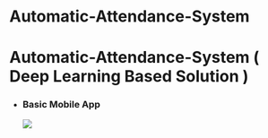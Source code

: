 # Automatic-Attendance-System

<h1>Automatic-Attendance-System ( Deep Learning Based Solution )</h1>
<ul>
<li><h3>Basic Mobile App</h3></li>
<img src="Automatic-Attendance-System/All_Important_Docs_To_Face_Recognition/mobile_app_view.jpg">
</ul>
